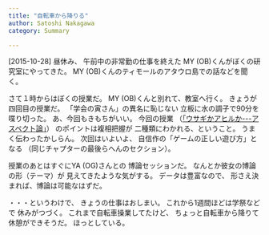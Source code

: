 ```yaml
---
title: "自転車から降りる"
author: Satoshi Nakagawa
category: Summary

---
```


[2015-10-28]  昼休み、
午前中の非常勤の仕事を終えた
MY (OB)くんがぼくの研究室にやってきた。
MY (OB)くんのティモールのアタウロ島での話などを聞く。

 さて１時からはぼくの授業だ。
MY (OB)くんと別れて、教室へ行く。
きょうが四回目の授業だ。
「学会の寅さん」の異名に恥じない
立板に水の調子で90分を喋り切った。
あ、今回もきもちがいい。
今回の授業
（[「ウサギかアヒルか---アスペクト論」](/~satoshi/anthrop/class/quotation/aspect.html)）
のポイントは複相把握が
二種類にわかれる、ということ。
うまく伝わったかしらん。
次回はいよいよ、
自信作の「ゲームの正しい遊び方」となる
（同じチャプターの最後らへんのセクション）。

 授業のあとはすぐにYA (OG)さんとの
博論セッションだ。
なんとか彼女の博論の形（テーマ）が
見えてきたような気がする。
データは豊富なので、
形さえ決まれば、博論は可能なはずだ。

 ・・・というわけで、
きょうの仕事はおしまい。
これから1週間ほどは学祭などで
休みがつづく。
これまで自転車操業してたけど、
ちょっと自転車から降りて休憩ができそうだ。
ほっとしている。


